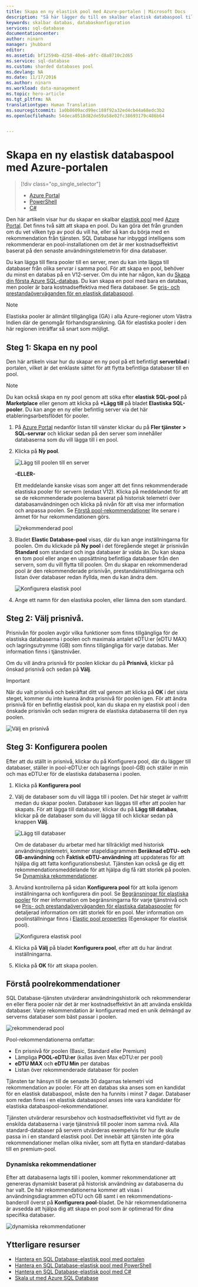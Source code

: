 ```yaml
---
title: Skapa en ny elastisk pool med Azure-portalen | Microsoft Docs
description: "Så här lägger du till en skalbar elastisk databaspool till din SQL-databaskonfiguration för enklare administration och resursdelning över flera databaser."
keywords: skalbar databas, databaskonfiguration
services: sql-database
documentationcenter: 
author: ninarn
manager: jhubbard
editor: 
ms.assetid: bf12594b-d258-40e6-a9fc-d8a8710c2d65
ms.service: sql-database
ms.custom: sharded databases pool
ms.devlang: NA
ms.date: 11/17/2016
ms.author: ninarn
ms.workload: data-management
ms.topic: hero-article
ms.tgt_pltfrm: NA
translationtype: Human Translation
ms.sourcegitcommit: 1a0b8609acd99ec188f92a32ed4cb44a68edc3b2
ms.openlocfilehash: 54deca0518d82de59a58e02fc38693179c486b64


---
```

# <a name="create-a-new-elastic-database-pool-with-the-azure-portal"></a>Skapa en ny elastisk databaspool med Azure-portalen
> [!div class="op_single_selector"]
> * [Azure Portal](sql-database-elastic-pool-create-portal.md)
> * [PowerShell](sql-database-elastic-pool-create-powershell.md)
> * [C#](sql-database-elastic-pool-create-csharp.md)
>

Den här artikeln visar hur du skapar en skalbar [elastisk pool](sql-database-elastic-pool.md) med [Azure Portal](https://portal.azure.com/). Det finns två sätt att skapa en pool. Du kan göra det från grunden om du vet vilken typ av pool du vill ha, eller så kan du börja med en rekommendation från tjänsten. SQL Database har inbyggd intelligens som rekommenderar en pool-installationen om det är mer kostnadseffektivt baserat på den senaste användningstelemetrin för dina databaser.

Du kan lägga till flera pooler till en server, men du kan inte lägga till databaser från olika servrar i samma pool. För att skapa en pool, behöver du minst en databas på en V12-server. Om du inte har någon, kan du [Skapa din första Azure SQL-databas](sql-database-get-started.md). Du kan skapa en pool med bara en databas, men pooler är bara kostnadseffektiva med flera databaser. Se [pris- och prestandaöverväganden för en elastisk databaspool](sql-database-elastic-pool-guidance.md).

> [!NOTE]
> Elastiska pooler är allmänt tillgängliga (GA) i alla Azure-regioner utom Västra Indien där de genomgår förhandsgranskning.  GA för elastiska pooler i den här regionen inträffar så snart som möjligt.
>
>

## <a name="step-1-create-a-new-pool"></a>Steg 1: Skapa en ny pool

Den här artikeln visar hur du skapar en ny pool på ett befintligt **serverblad** i portalen, vilket är det enklaste sättet för att flytta befintliga databaser till en pool.

> [!NOTE]
> Du kan också skapa en ny pool genom att söka efter **elastisk SQL-pool** på **Marketplace** eller genom att klicka på **+Lägg till** på bladet **Elastiska SQL-pooler**. Du kan ange en ny eller befintlig server via det här etableringsarbetsflödet för pooler.
>
>

1. På [Azure Portal](http://portal.azure.com/) nedanför listan till vänster klickar du på **Fler tjänster** **>** **SQL-servrar** och klickar sedan på den server som innehåller databaserna som du vill lägga till i en pool.
2. Klicka på **Ny pool**.

    ![Lägg till poolen till en server](./media/sql-database-elastic-pool-create-portal/new-pool.png)

    **-ELLER-**

    Ett meddelande kanske visas som anger att det finns rekommenderade elastiska pooler för servern (endast V12). Klicka på meddelandet för att se de rekommenderade poolerna baserat på historisk telemetri över databasanvändningen och klicka på nivån för att visa mer information och anpassa poolen. Se [Förstå pool-rekommendationer](#understand-pool-recommendations) lite senare i ämnet för hur rekommendationen görs.

    ![rekommenderad pool](./media/sql-database-elastic-pool-create-portal/recommended-pool.png)

3. Bladet **Elastic Database-pool** visas, där du kan ange inställningarna för poolen. Om du klickade på **Ny pool** i det föregående steget är prisnivån **Standard** som standard och inga databaser är valda än. Du kan skapa en tom pool eller ange en uppsättning befintliga databaser från den servern, som du vill flytta till poolen. Om du skapar en rekommenderad pool är den rekommenderade prisnivån, prestandainställningarna och listan över databaser redan ifyllda, men du kan ändra dem.

    ![Konfigurera elastisk pool](./media/sql-database-elastic-pool-create-portal/configure-elastic-pool.png)

4. Ange ett namn för den elastiska poolen, eller lämna den som standard.

## <a name="step-2-choose-a-pricing-tier"></a>Steg 2: Välj prisnivå.

Prisnivån för poolen avgör vilka funktioner som finns tillgängliga för de elastiska databaserna i poolen och maximala antalet eDTU:er (eDTU MAX) och lagringsutrymme (GB) som finns tillgängliga för varje databas. Mer information finns i tjänstnivåer.

Om du vill ändra prisnivå för poolen klickar du på **Prisnivå**, klickar på önskad prisnivå och sedan på **Välj**.

> [!IMPORTANT]
> När du valt prisnivå och bekräftat ditt val genom att klicka på **OK** i det sista steget, kommer du inte kunna ändra prisnivå för poolen igen. För att ändra prisnivå för en befintlig elastisk pool, kan du skapa en ny elastisk pool i den önskade prisnivån och sedan migrera de elastiska databaserna till den nya poolen.
>
>

![Välj en prisnivå](./media/sql-database-elastic-pool-create-portal/pricing-tier.png)

## <a name="step-3-configure-the-pool"></a>Steg 3: Konfigurera poolen

Efter att du ställt in prisnivå, klickar du på Konfigurera pool, där du lägger till databaser, ställer in pool-eDTU:er och lagrings (pool-GB) och ställer in min och mas eDTU:er för de elastiska databaserna i poolen.

1. Klicka på **Konfigurera pool**
2. Välj de databaser som du vill lägga till i poolen. Det här steget är valfritt medan du skapar poolen. Databaser kan läggas till efter att poolen har skapats.
    För att lägga till databaser, klickar du på **Lägg till databas**, klickar på de databaser som du vill lägga till och klickar sedan på knappen **Välj**.

    ![Lägg till databaser](./media/sql-database-elastic-pool-create-portal/add-databases.png)

    Om de databaser du arbetar med har tillräckligt med historisk användningstelemetri, kommer stapeldiagrammen **Beräknad eDTU- och GB-användning** och **Faktisk eDTU-användning** att uppdateras för att hjälpa dig att fatta konfigurationsbeslut. Tjänsten kan också ge dig ett rekommendationsmeddelande för att hjälpa dig få rätt storlek på poolen. Se [Dynamiska rekommendationer](#dynamic-recommendations).

3. Använd kontrollerna på sidan **Konfigurera pool** för att kolla igenom inställningarna och konfigurera din pool. Se [Begränsningar för elastiska pooler](sql-database-elastic-pool.md#edtu-and-storage-limits-for-elastic-pools-and-elastic-databases) för mer information om begränsningarna för varje tjänstnivå och se [Pris- och prestandaöverväganden för elastiska databaspooler](sql-database-elastic-pool-guidance.md) för detaljerad information om rätt storlek för en pool. Mer information om poolinställningar finns i [Elastic pool properties](sql-database-elastic-pool.md#elastic-pool-and-elastic-database-properties) (Egenskaper för elastisk pool).

    ![Konfigurera elastisk pool](./media/sql-database-elastic-pool-create-portal/configure-performance.png)

4. Klicka på **Välj** på bladet **Konfigurera pool**, efter att du har ändrat inställningarna.
5. Klicka på **OK** för att skapa poolen.


## <a name="understand-pool-recommendations"></a>Förstå poolrekommendationer

SQL Database-tjänsten utvärderar användningshistorik och rekommenderar en eller flera pooler när det är mer kostnadseffektivt än att använda enskilda databaser. Varje rekommendation är konfigurerad med en unik delmängd av serverns databaser som bäst passar i poolen.

![rekommenderad pool](./media/sql-database-elastic-pool-create-portal/recommended-pool.png)  

Pool-rekommendationerna omfattar:

- En prisnivå för poolen (Basic, Standard eller Premium)
- Lämpliga **POOL-eDTU:er** (kallas även Max eDTU:er per pool)
- **eDTU MAX** och **eDTU Min** per databas
- Listan över rekommenderade databaser för poolen

Tjänsten tar hänsyn till de senaste 30 dagarnas telemetri vid rekommendation av pooler. För att en databas ska anses som en kandidat för en elastisk databaspool, måste den ha funnits i minst 7 dagar. Databaser som redan finns i en elastisk databaspool anses inte vara kandidater för elastiska databaspool-rekommendationer.

Tjänsten utvärderar resursbehov och kostnadseffektivitet vid flytt av de enskilda databaserna i varje tjänstnivå till pooler inom samma nivå. Alla standard-databaser på servern utvärderas exempelvis för hur de skulle passa in i en standard elastisk pool. Det innebär att tjänsten inte göra rekommendationer mellan olika nivåer, som att flytta en standard-databas till en premium-pool.

### <a name="dynamic-recommendations"></a>Dynamiska rekommendationer

Efter att databaserna lagts till i poolen, kommer rekommendationer att genereras dynamiskt baserat på historisk användning av databaserna du har valt. De här rekommendationerna kommer att visas i användningsdiagrammen eDTU och GB samt i en rekommendations-banderoll överst på **Konfigurera pool**-bladet. De här rekommendationerna är avsedda att hjälpa dig att skapa en pool som är optimerad för dina specifika databaser.

![dynamiska rekommendationer](./media/sql-database-elastic-pool-create-portal/dynamic-recommendation.png)

## <a name="additional-resources"></a>Ytterligare resurser

- [Hantera en SQL Database-elastisk pool med portalen](sql-database-elastic-pool-manage-portal.md)
- [Hantera en SQL Database-elastisk pool med PowerShell](sql-database-elastic-pool-manage-powershell.md)
- [Hantera en SQL Database-elastisk pool med C#](sql-database-elastic-pool-manage-csharp.md)
- [Skala ut med Azure SQL Database](sql-database-elastic-scale-introduction.md)



<!--HONumber=Nov16_HO3-->


